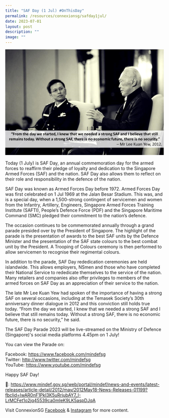 ```yaml
---
title: "SAF Day (1 Jul) #OnThisDay"
permalink: /resources/connexionsg/safday1jul/
date: 2023-07-01
layout: post
description: ""
image: ""
---
```

![](/images/connexionsg/2023/saf%20day.jpg)

Today (1 July) is SAF Day, an annual commemoration day for the armed forces to reaffirm their pledge of loyalty and dedication to the Singapore Armed Forces (SAF) and the nation. SAF Day also allows them to reflect on their role and responsibility in the defence of the nation.

SAF Day was known as Armed Forces Day before 1972. Armed Forces Day was first celebrated on 1 Jul 1969 at the Jalan Besar Stadium. This was, and is a special day, when a 1,500-strong contingent of servicemen and women from the Infantry, Artillery, Engineers, Singapore Armed Forces Training Institute (SAFTI), People’s Defence Force (PDF) and the Singapore Maritime Command (SMC) pledged their commitment to the nation’s defence.  

The occasion continues to be commemorated annually through a grand parade presided over by the President of Singapore. The highlight of the parade is the presentation of awards to the best SAF units by the Defence Minister and the presentation of the SAF state colours to the best combat unit by the President. A Trooping of Colours ceremony is then performed to allow servicemen to recognise their regimental colours.

In addition to the parade, SAF Day rededication ceremonies are held islandwide. This allows employers, NSmen and those who have completed their National Service to rededicate themselves to the service of the nation. Many retailers and companies also offer privileges to members of the armed forces on SAF Day as an appreciation of their service to the nation. 

The late Mr Lee Kuan Yew had spoken of the importance of having a strong SAF on several occasions, including at the Temasek Society’s 30th anniversary dinner dialogue in 2012 and this conviction still holds true today. “From the day we started, I knew that we needed a strong SAF and I believe that still remains today. Without a strong SAF, there is no economic future, there is no security,” he said.

The SAF Day Parade 2023 will be live-streamed on the Ministry of Defence (Singapore)'s social media platforms 4.45pm on 1 July!

You can view the Parade on: 

Facebook: https://www.facebook.com/mindefsg  
Twitter: http://www.twitter.com/mindefsg  
YouTube: https://www.youtube.com/mindefsg

Happy SAF Day! 

🔗: https://www.mindef.gov.sg/web/portal/mindef/news-and-events/latest-releases/article-detail/2012/may/2012May18-News-Releases-01199?fbclid=IwAR0nF1PkI3K5uRrjubAY7_I-LrMCFet1o2jq45539ca0mIeK9LK5aspDJqA

Visit ConnexionSG [Facebook](https://www.facebook.com/ConnexionSG) & [Instagram](https://www.instagram.com/connexionsg/) for more content.